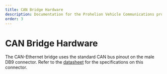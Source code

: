 ```yaml
---
title: CAN Bridge Hardware
description: Documentation for the Prohelion Vehicle Communications protocol
order: 3
---
```


# CAN Bridge Hardware

The CAN-Ethernet bridge uses the standard CAN bus pinout on the male DB9 connector.  Refer to the [datasheet](http://localhost:4000/CAN_Bus_To_Ethernet_Bridge/CAN-Ethernet_Bridge_Datasheet/Overview.md) for the specifications on this connector.  
